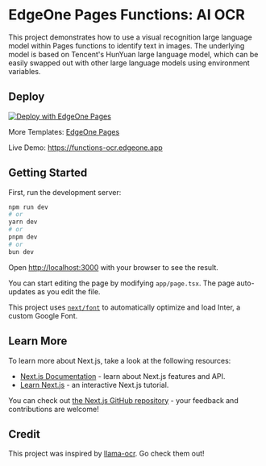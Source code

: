 # EdgeOne Pages Functions: AI OCR

This project demonstrates how to use a visual recognition large language model within Pages functions to identify text in images. The underlying model is based on Tencent's HunYuan large language model, which can be easily swapped out with other large language models using environment variables.

## Deploy

[![Deploy with EdgeOne Pages](https://cdnstatic.tencentcs.com/edgeone/pages/deploy.svg)](https://edgeone.ai/pages/new?from=github&template=functions-ocr)

More Templates: [EdgeOne Pages](https://edgeone.ai/pages/templates)

Live Demo: https://functions-ocr.edgeone.app

## Getting Started

First, run the development server:

```bash
npm run dev
# or
yarn dev
# or
pnpm dev
# or
bun dev
```

Open [http://localhost:3000](http://localhost:3000) with your browser to see the result.

You can start editing the page by modifying `app/page.tsx`. The page auto-updates as you edit the file.

This project uses [`next/font`](https://nextjs.org/docs/basic-features/font-optimization) to automatically optimize and load Inter, a custom Google Font.

## Learn More

To learn more about Next.js, take a look at the following resources:

- [Next.js Documentation](https://nextjs.org/docs) - learn about Next.js features and API.
- [Learn Next.js](https://nextjs.org/learn) - an interactive Next.js tutorial.

You can check out [the Next.js GitHub repository](https://github.com/vercel/next.js/) - your feedback and contributions are welcome!

## Credit

This project was inspired by [llama-ocr](https://github.com/Nutlope/llama-ocr). Go check them out!
